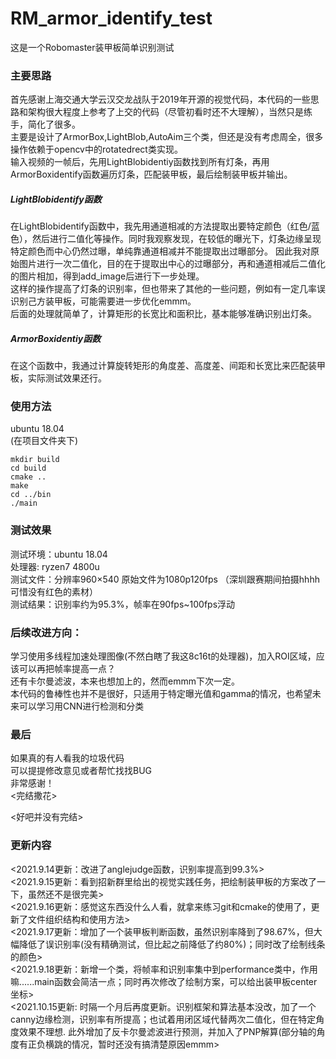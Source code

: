 # RM_armor_identify_test
这是一个Robomaster装甲板简单识别测试
### 主要思路
首先感谢上海交通大学云汉交龙战队于2019年开源的视觉代码，本代码的一些思路和架构很大程度上参考了上交的代码（尽管初看时还不大理解），当然只是练手，简化了很多。<br>
主要是设计了ArmorBox,LightBlob,AutoAim三个类，但还是没有考虑周全，很多操作依赖于opencv中的rotatedrect类实现。<br>
输入视频的一帧后，先用LightBlobidentiy函数找到所有灯条，再用ArmorBoxidentify函数遍历灯条，匹配装甲板，最后绘制装甲板并输出。<br>
##### LightBlobidentify函数
在LightBlobidentify函数中，我先用通道相减的方法提取出要特定颜色（红色/蓝色），然后进行二值化等操作。同时我观察发现，在较低的曝光下，灯条边缘呈现特定颜色而中心仍然过曝，单纯靠通道相减并不能提取出过曝部分。
因此我对原始图片进行一次二值化，目的在于提取出中心的过曝部分，再和通道相减后二值化的图片相加，得到add_image后进行下一步处理。<br>
这样的操作提高了灯条的识别率，但也带来了其他的一些问题，例如有一定几率误识别己方装甲板，可能需要进一步优化emmm。<br>
后面的处理就简单了，计算矩形的长宽比和面积比，基本能够准确识别出灯条。<br>
##### ArmorBoxidentiy函数
在这个函数中，我通过计算旋转矩形的角度差、高度差、间距和长宽比来匹配装甲板，实际测试效果还行。<br>
### 使用方法
ubuntu 18.04 <br>
(在项目文件夹下) <br>
```
mkdir build
cd build
cmake ..
make
cd ../bin
./main
```
### 测试效果
测试环境：ubuntu 18.04<br>处理器: ryzen7 4800u<br>
测试文件：分辨率960×540 原始文件为1080p120fps （深圳跟赛期间拍摄hhhh 可惜没有红色的素材）<br>
测试结果：识别率约为95.3%，帧率在90fps~100fps浮动 <br>
### 后续改进方向：
学习使用多线程加速处理图像(不然白瞎了我这8c16t的处理器)，加入ROI区域，应该可以再把帧率提高一点？<br>
还有卡尔曼滤波，本来也想加上的，然而emmm下次一定。<br>
本代码的鲁棒性也并不是很好，只适用于特定曝光值和gamma的情况，也希望未来可以学习用CNN进行检测和分类 <br>
### 最后
如果真的有人看我的垃圾代码<br>
可以提提修改意见或者帮忙找找BUG<br>
非常感谢！<br>
<完结撒花> <br>


<好吧并没有完结>
### 更新内容
<2021.9.14更新：改进了anglejudge函数，识别率提高到99.3%><br>
<2021.9.15更新：看到招新群里给出的视觉实践任务，把绘制装甲板的方案改了一下，虽然还不是很完美><br>
<2021.9.16更新：感觉这东西没什么人看，就拿来练习git和cmake的使用了，更新了文件组织结构和使用方法> <br>
<2021.9.17更新：增加了一个装甲板判断函数，虽然识别率降到了98.67%，但大幅降低了误识别率(没有精确测试，但比起之前降低了约80%)；同时改了绘制线条的颜色><br>
<2021.9.18更新：新增一个类，将帧率和识别率集中到performance类中，作用嘛......main函数会简洁一点；同时再次修改了绘制方案，可以给出装甲板center坐标><br>
<2021.10.15更新: 时隔一个月后再度更新。识别框架和算法基本没改，加了一个canny边缘检测，识别率有所提高；也试着用闭区域代替两次二值化，但在特定角度效果不理想.
此外增加了反卡尔曼滤波进行预测，并加入了PNP解算(部分轴的角度有正负横跳的情况，暂时还没有搞清楚原因emmm> <br>
